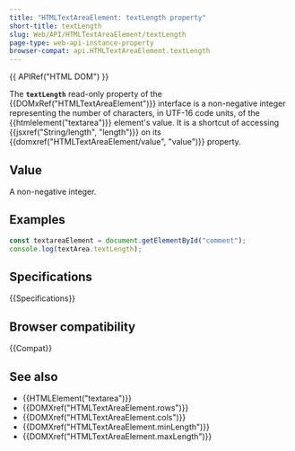 ```yaml
---
title: "HTMLTextAreaElement: textLength property"
short-title: textLength
slug: Web/API/HTMLTextAreaElement/textLength
page-type: web-api-instance-property
browser-compat: api.HTMLTextAreaElement.textLength
---
```


{{ APIRef("HTML DOM") }}

The **`textLength`** read-only property of the {{DOMxRef("HTMLTextAreaElement")}} interface is a non-negative integer representing the number of characters, in UTF-16 code units, of the {{htmlelement("textarea")}} element's value. It is a shortcut of accessing {{jsxref("String/length", "length")}} on its {{domxref("HTMLTextAreaElement/value", "value")}} property.

## Value

A non-negative integer.

## Examples

```js
const textareaElement = document.getElementById("comment");
console.log(textArea.textLength);
```

## Specifications

{{Specifications}}

## Browser compatibility

{{Compat}}

## See also

- {{HTMLElement("textarea")}}
- {{DOMXref("HTMLTextAreaElement.rows")}}
- {{DOMXref("HTMLTextAreaElement.cols")}}
- {{DOMXref("HTMLTextAreaElement.minLength")}}
- {{DOMXref("HTMLTextAreaElement.maxLength")}}
